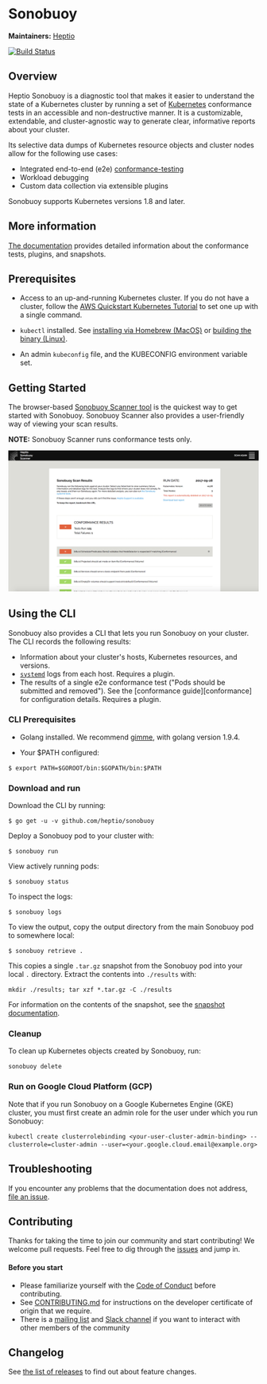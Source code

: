# Sonobuoy

**Maintainers:** [Heptio][heptio]

[![Build Status][status]][travis]

[heptio]: https://github.com/heptio
[status]: https://travis-ci.org/heptio/sonobuoy.svg?branch=master
[travis]: https://travis-ci.org/heptio/sonobuoy/#

## Overview

Heptio Sonobuoy is a diagnostic tool that makes it easier to understand the
state of a Kubernetes cluster by running a set of [Kubernetes][k8s] conformance
tests in an accessible and non-destructive manner. It is a customizable,
extendable, and cluster-agnostic way to generate clear, informative reports
about your cluster.

Its selective data dumps of Kubernetes resource objects and cluster nodes allow
for the following use cases:

* Integrated end-to-end (e2e) [conformance-testing][e2e]
* Workload debugging
* Custom data collection via extensible plugins

Sonobuoy supports Kubernetes versions 1.8 and later.

[k8s]: https://github.com/kubernetes/kubernetes
[e2e]: conformance-testing.md

## More information

[The documentation][docs] provides detailed information about the conformance
tests, plugins, and snapshots.

[docs]: https://heptio.github.io/sonobuoy/

## Prerequisites

* Access to an up-and-running Kubernetes cluster. If you do not have a cluster,
  follow the [AWS Quickstart Kubernetes Tutorial][quickstart] to set one up with
  a single command.

[quickstart]: http://docs.heptio.com/content/tutorials/aws-cloudformation-k8s.html

* `kubectl` installed. See [installing via Homebrew (MacOS)][brew] or [building
  the binary (Linux)][linux].

* An admin `kubeconfig` file, and the KUBECONFIG environment variable set.

[brew]: https://kubernetes.io/docs/tasks/tools/install-kubectl/#install-with-homebrew-on-macos
[linux]: https://kubernetes.io/docs/tasks/tools/install-kubectl/#tabset-1

## Getting Started

The browser-based [Sonobuoy Scanner tool][scanner] is the quickest way to get
started with Sonobuoy. Sonobuoy Scanner also provides a user-friendly way of
viewing your scan results.

**NOTE:** Sonobuoy Scanner runs conformance tests only.

![tarball overview screenshot][screenshot]

[scanner]: https://scanner.heptio.com/
[screenshot]: img/scanner.png

## Using the CLI

Sonobuoy also provides a CLI that lets you run Sonobuoy on your cluster. The CLI
records the following results:

* Information about your cluster's hosts, Kubernetes resources, and versions.
* [`systemd`][systemd] logs from each host. Requires a plugin.
* The results of a single e2e conformance test ("Pods should be submitted and
  removed"). See the [conformance guide][conformance] for configuration details.
  Requires a plugin.

[systemd]: https://github.com/systemd/systemd

### CLI Prerequisites

* Golang installed. We recommend [gimme][gimme], with golang version 1.9.4.

* Your $PATH configured:

```
$ export PATH=$GOROOT/bin:$GOPATH/bin:$PATH 
```  

[gimme]: https://github.com/travis-ci/gimme

### Download and run

Download the CLI by running:

```
$ go get -u -v github.com/heptio/sonobuoy
```

Deploy a Sonobuoy pod to your cluster with:

```
$ sonobuoy run
```

View actively running pods:

```
$ sonobuoy status 
```

To inspect the logs:

```
$ sonobuoy logs
```

To view the output, copy the output directory from the main Sonobuoy pod to
somewhere local:

```
$ sonobuoy retrieve .
```

This copies a single `.tar.gz` snapshot from the Sonobuoy pod into your local
`.` directory. Extract the contents into `./results` with:

```
mkdir ./results; tar xzf *.tar.gz -C ./results
```

For information on the contents of the snapshot, see the [snapshot
documentation][snapshot].

[snapshot]: snapshot.md

### Cleanup

To clean up Kubernetes objects created by Sonobuoy, run:

```
sonobuoy delete
```

### Run on Google Cloud Platform (GCP)

Note that if you run Sonobuoy on a Google Kubernetes Engine (GKE) cluster, you
must first create an admin role for the user under which you run Sonobuoy:

```
kubectl create clusterrolebinding <your-user-cluster-admin-binding> --clusterrole=cluster-admin --user=<your.google.cloud.email@example.org>
```

## Troubleshooting

If you encounter any problems that the documentation does not address, [file an
issue][issue].

[issue]: https://github.com/heptio/sonobuoy/issues

## Contributing

Thanks for taking the time to join our community and start contributing! We
welcome pull requests. Feel free to dig through the [issues][issue] and jump in.

#### Before you start

* Please familiarize yourself with the [Code of Conduct][coc] before
  contributing.
* See [CONTRIBUTING.md][contrib] for instructions on the developer certificate
  of origin that we require.
* There is a [mailing list][list] and [Slack channel][slack] if you want to
  interact with other members of the community

[coc]: https://github.com/heptio/sonobuoy/blob/master/CONTRIBUTING.md
[contrib]: https://github.com/heptio/sonobuoy/blob/master/CODE_OF_CONDUCT.md
[list]: https://groups.google.com/forum/#!forum/heptio-sonobuoy
[slack]: https://kubernetes.slack.com/messages/sonobuoy

## Changelog

See [the list of releases][releases] to find out about feature changes.

[releases]: https://github.com/heptio/sonobuoy/releases

